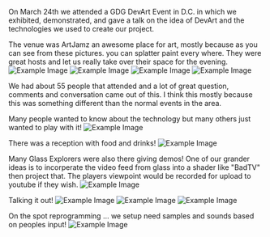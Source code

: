 On March 24th we attended a GDG DevArt Event in D.C. in which we exhibited, demonstrated, and gave a talk on the idea of DevArt and the technologies we used to create our project.

The venue was ArtJamz an awesome place for art, mostly because as you can see from these pictures. you can splatter paint every where. They were great hosts and let us really take over their space for the evening.
![Example Image](../project_images/IMG_20140324_182318.jpg?raw=true "Drawing!")
![Example Image](../project_images/016DevArt.jpg?raw=true "Drawing!")
![Example Image](../project_images/015DevArt.jpg?raw=true "Drawing!")
![Example Image](../project_images/014DevArt.jpg?raw=true "Drawing!")

We had about 55 people that attended and a lot of great question, comments and conversation came out of this. I think this mostly because this was something different than the normal events in the area.

Many people wanted to know about the technology but many others just wanted to play with it!
![Example Image](../project_images/IMG_20140324_194027-MOTION.gif?raw=true "Drawing!")

There was a reception with food and drinks!
![Example Image](../project_images/20140324_185522_409.jpg?raw=true "Drawing!")

Many Glass Explorers were also there giving demos! One of our grander ideas is to incorperate the video feed from glass into a shader like "BadTV" then project that. The players viewpoint would be recorded for upload to youtube if they wish.
![Example Image](../project_images/20140324_191718_910.jpg?raw=true "Drawing!")

Talking it out!
![Example Image](../project_images/20140324_193706_664.jpg?raw=true "Drawing!")
![Example Image](../project_images/IMG_20140324_192511.jpg?raw=true "Drawing!")
![Example Image](../project_images/IMG_20140324_193513.jpg?raw=true "Drawing!")

On the spot reprogramming ... we setup need samples and sounds based on peoples input!
![Example Image](../project_images/IMG_20140324_195232.jpg?raw=true "Drawing!")
